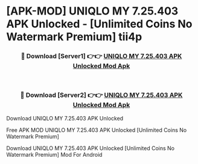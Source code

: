 # [APK-MOD] UNIQLO MY 7.25.403 APK Unlocked - [Unlimited Coins No Watermark Premium] tii4p



<div align="center">
<h3>🔴 Download [Server1] 👉👉 <a href="https://momento.my/?title=UNIQLO_MY_7.25.403_APK_Unlocked">UNIQLO MY 7.25.403 APK Unlocked Mod Apk</a></h3><br>

<h3>🔴 Download [Server2] 👉👉 <a href="https://momento.my/?title=UNIQLO_MY_7.25.403_APK_Unlocked">UNIQLO MY 7.25.403 APK Unlocked Mod Apk</a></h3>
</div>



Download UNIQLO MY 7.25.403 APK Unlocked 

Free APK MOD UNIQLO MY 7.25.403 APK Unlocked [Unlimited Coins No Watermark Premium]

Download UNIQLO MY 7.25.403 APK Unlocked [Unlimited Coins No Watermark Premium] Mod For Android
